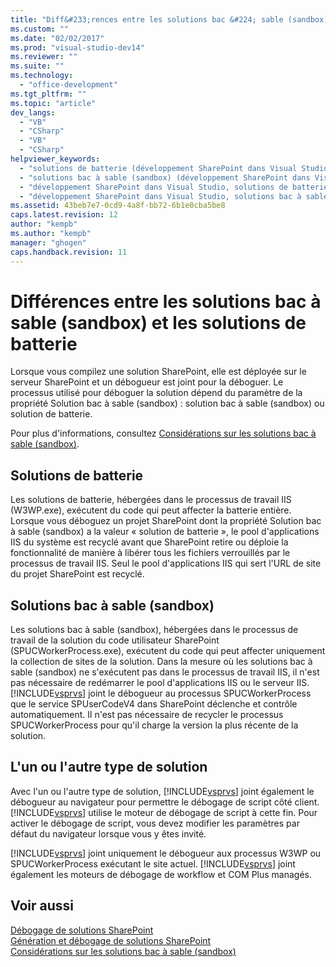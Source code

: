 ```yaml
---
title: "Diff&#233;rences entre les solutions bac &#224; sable (sandbox) et les solutions de batterie"
ms.custom: ""
ms.date: "02/02/2017"
ms.prod: "visual-studio-dev14"
ms.reviewer: ""
ms.suite: ""
ms.technology: 
  - "office-development"
ms.tgt_pltfrm: ""
ms.topic: "article"
dev_langs: 
  - "VB"
  - "CSharp"
  - "VB"
  - "CSharp"
helpviewer_keywords: 
  - "solutions de batterie (développement SharePoint dans Visual Studio)"
  - "solutions bac à sable (sandbox) (développement SharePoint dans Visual Studio)"
  - "développement SharePoint dans Visual Studio, solutions de batterie"
  - "développement SharePoint dans Visual Studio, solutions bac à sable (sandbox)"
ms.assetid: 43beb7e7-0cd9-4a8f-bb72-6b1e0cba5be8
caps.latest.revision: 12
author: "kempb"
ms.author: "kempb"
manager: "ghogen"
caps.handback.revision: 11
---
```

# Diff&#233;rences entre les solutions bac &#224; sable (sandbox) et les solutions de batterie
  Lorsque vous compilez une solution SharePoint, elle est déployée sur le serveur SharePoint et un débogueur est joint pour la déboguer.  Le processus utilisé pour déboguer la solution dépend du paramètre de la propriété Solution bac à sable \(sandbox\) : solution bac à sable \(sandbox\) ou solution de batterie.  
  
 Pour plus d'informations, consultez [Considérations sur les solutions bac à sable &#40;sandbox&#41;](../sharepoint/sandboxed-solution-considerations.md).  
  
## Solutions de batterie  
 Les solutions de batterie, hébergées dans le processus de travail IIS \(W3WP.exe\), exécutent du code qui peut affecter la batterie entière.  Lorsque vous déboguez un projet SharePoint dont la propriété Solution bac à sable \(sandbox\) a la valeur « solution de batterie », le pool d'applications IIS du système est recyclé avant que SharePoint retire ou déploie la fonctionnalité de manière à libérer tous les fichiers verrouillés par le processus de travail IIS.  Seul le pool d'applications IIS qui sert l'URL de site du projet SharePoint est recyclé.  
  
## Solutions bac à sable \(sandbox\)  
 Les solutions bac à sable \(sandbox\), hébergées dans le processus de travail de la solution du code utilisateur SharePoint \(SPUCWorkerProcess.exe\), exécutent du code qui peut affecter uniquement la collection de sites de la solution.  Dans la mesure où les solutions bac à sable \(sandbox\) ne s'exécutent pas dans le processus de travail IIS, il n'est pas nécessaire de redémarrer le pool d'applications IIS ou le serveur IIS.  [!INCLUDE[vsprvs](../sharepoint/includes/vsprvs-md.md)] joint le débogueur au processus SPUCWorkerProcess que le service SPUserCodeV4 dans SharePoint déclenche et contrôle automatiquement.  Il n'est pas nécessaire de recycler le processus SPUCWorkerProcess pour qu'il charge la version la plus récente de la solution.  
  
## L'un ou l'autre type de solution  
 Avec l'un ou l'autre type de solution, [!INCLUDE[vsprvs](../sharepoint/includes/vsprvs-md.md)] joint également le débogueur au navigateur pour permettre le débogage de script côté client.  [!INCLUDE[vsprvs](../sharepoint/includes/vsprvs-md.md)] utilise le moteur de débogage de script à cette fin.  Pour activer le débogage de script, vous devez modifier les paramètres par défaut du navigateur lorsque vous y êtes invité.  
  
 [!INCLUDE[vsprvs](../sharepoint/includes/vsprvs-md.md)] joint uniquement le débogueur aux processus W3WP ou SPUCWorkerProcess exécutant le site actuel.  [!INCLUDE[vsprvs](../sharepoint/includes/vsprvs-md.md)] joint également les moteurs de débogage de workflow et COM Plus managés.  
  
## Voir aussi  
 [Débogage de solutions SharePoint](../sharepoint/debugging-sharepoint-solutions.md)   
 [Génération et débogage de solutions SharePoint](../sharepoint/building-and-debugging-sharepoint-solutions.md)   
 [Considérations sur les solutions bac à sable &#40;sandbox&#41;](../sharepoint/sandboxed-solution-considerations.md)  
  
  